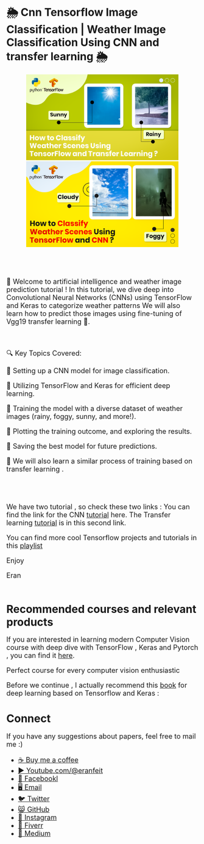 # 🌦️ Cnn Tensorflow Image Classification | Weather Image Classification Using CNN and transfer learning 🌦️

<p align="center">
  <img width="400" src="Weather scenes - transfer learning.png" "image">
  <img width="400" src="Weather scenes tensorflow and cnn.png" "image">

</p>

##
<br/><br/> 

<font size= "4" >
🌼 Welcome to artificial intelligence and weather image prediction tutorial ! 
In this tutorial, we dive deep into Convolutional Neural Networks (CNNs) using TensorFlow and Keras to categorize weather patterns
We will also learn how to predict those images using fine-tuning of Vgg19 transfer learning  🌻. 

<br/><br/> 
🔍 Key Topics Covered:

🔹 Setting up a CNN model for image classification.

🔹 Utilizing TensorFlow and Keras for efficient deep learning.

🔹 Training the model with a diverse dataset of weather images (rainy, foggy, sunny, and more!).

🔹 Plotting the training outcome, and exploring the results.

🔹 Saving the best model for future predictions.

🔹 We will also learn a similar process of training based on transfer learning .


<br/><br/> 

We have two tutorial , so check these two links :
You can find the link for the CNN [tutorial](https://youtu.be/gFiISJPCpKs) here. 
The Transfer learning [tutorial](https://youtu.be/uw3WK0TcGH4) is in this second link.

You can find more cool Tensorflow projects and tutorials in this [playlist](https://youtube.com/playlist?list=PLdkryDe59y4Ze9_12JhWu3cs-lOGYwYeD)

Enjoy

Eran
<br/><br/> 

</font>

# Recommended courses and relevant products 
<font size= "4" >

If you are interested in learning modern Computer Vision course with deep dive with TensorFlow , Keras and Pytorch , you can find it [here](http://bit.ly/3HeDy1V).

Perfect course for every computer vision enthusiastic

Before we continue , I actually recommend this [book](https://amzn.to/3STWZ2N) for deep learning based on Tensorflow and Keras : 



</font>

# Connect

<font size= "4" >
If you have any suggestions about papers, feel free to mail me :)

- [☕ Buy me a coffee](https://ko-fi.com/eranfeit)
- [▶️ Youtube.com/@eranfeit](https://www.youtube.com/channel/UCTiWJJhaH6BviSWKLJUM9sg)
- [🐙 Facebookl](https://www.facebook.com/groups/3080601358933585)
- [🖥️ Email](mailto:feitgemel@gmail.com)
- [🐦 Twitter](https://twitter.com/eran_feit )
- [😸 GitHub](https://github.com/feitgemel)
- [📸 Instagram](https://www.instagram.com/eran_feit/)
- [🤝 Fiverr ](https://www.fiverr.com/s/mB3Pbb)
- [📝 Medium ](https://medium.com/@feitgemel)


</font>

